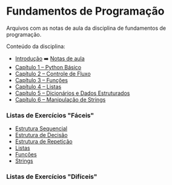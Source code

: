 # Fundamentos de Programação

Arquivos com as notas de aula da disciplina de fundamentos de programação.

Conteúdo da disciplina:

- [Introdução](https://automatetheboringstuff.com/2e/chapter0/) ➡️ [Notas de aula](notas_de_aula/introdução/introdução.ipynb)
- [Capítulo 1 – Python Básico](https://automatetheboringstuff.com/2e/chapter1/)
- [Capítulo 2 – Controle de Fluxo](https://automatetheboringstuff.com/2e/chapter2/)
- [Capítulo 3 – Funções](https://automatetheboringstuff.com/2e/chapter3/)
- [Capítulo 4 – Listas](https://automatetheboringstuff.com/2e/chapter4/)
- [Capítulo 5 – Dicionários e Dados Estruturados](https://automatetheboringstuff.com/2e/chapter5/)
- [Capítulo 6 – Manipulação de Strings](https://automatetheboringstuff.com/2e/chapter6/)

### Listas de Exercícios "Fáceis"

- [Estrutura Sequencial](https://wiki.python.org.br/EstruturaSequencial)
- [Estrutura de Decisão](https://wiki.python.org.br/EstruturaDeDecisao)
- [Estrutura de Repetição](https://wiki.python.org.br/EstruturaDeRepeticao)
- [Listas](https://wiki.python.org.br/ExerciciosListas)
- [Funções](https://wiki.python.org.br/ExerciciosFuncoes)
- [Strings](https://wiki.python.org.br/EstruturaSequencial)

### Listas de Exercícios "Difíceis"
